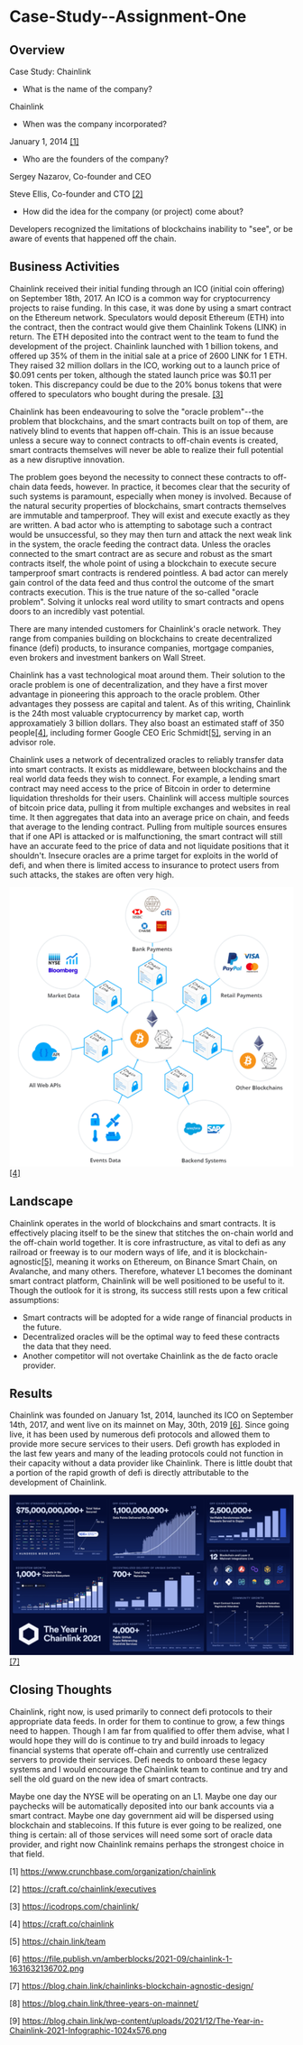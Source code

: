 # Case-Study--Assignment-One

## Overview

Case Study: Chainlink 
* What is the name of the company?

Chainlink

* When was the company incorporated?

January 1, 2014 [[1]](https://www.crunchbase.com/organization/chainlink)

* Who are the founders of the company?

Sergey Nazarov, Co-founder and CEO

Steve Ellis, Co-founder and CTO [[2]](https://craft.co/chainlink/executives)

* How did the idea for the company (or project) come about?


Developers recognized the limitations of blockchains inability to "see", or be aware of events that happened off the chain.

## Business Activities

Chainlink received their initial funding through an ICO (initial coin offering) on September 18th, 2017. An ICO is a common way for cryptocurrency projects to raise funding. In this case, it was done by using a smart contract on the Ethereum network. Speculators would deposit Ethereum (ETH) into the contract, then the contract would give them  Chainlink Tokens (LINK) in return. The ETH deposited into the contract went to the team to fund the development of the project. Chainlink launched with 1 billion tokens, and offered up 35% of them in the initial sale at a price of 2600 LINK for 1 ETH. They raised 32 million dollars in the ICO, working out to a launch price of \$0.091 cents per token, although the stated launch price was \$0.11 per token. This discrepancy could be due to the 20% bonus tokens that were offered to speculators who bought during the presale. [[3]](https://icodrops.com/chainlink/)

Chainlink has been endeavouring to solve the "oracle problem"--the problem that blockchains, and the smart contracts built on top of them, are natively blind to events that happen off-chain. This is an issue because unless a secure way to connect contracts to off-chain events is created, smart contracts themselves will never be able to realize their full potential as a new disruptive innovation. 

The problem goes beyond the necessity to connect these contracts to off-chain data feeds, however. In practice, it becomes clear that the security of such systems is paramount, especially when money is involved. Because of the natural security properties of blockchains, smart contracts themselves are immutable and tamperproof. They will exist and execute exactly as they are written. A bad actor who is attempting to sabotage such a contract would be unsuccessful, so they may then turn and attack the next weak link in the system, the oracle feeding the contract data. 
Unless the oracles connected to the smart contract are as secure and robust as the smart contracts itself, the whole point of using a blockchain to execute secure tamperproof smart contracts is rendered pointless. A bad actor can merely gain control of the data feed and thus control the outcome of the smart contracts execution.
This is the true nature of the so-called "oracle problem". Solving it unlocks real word utility to smart contracts and opens doors to an incredibly vast potential. 


There are many intended customers for Chainlink's oracle network. They range from companies building on blockchains to create decentralized finance (defi) products, to insurance companies, mortgage companies, even brokers and investment bankers on Wall Street. 

Chainlink has a vast technological moat around them. Their solution to the oracle problem is one of decentralization, and they have a first mover advantage in pioneering this approach to the oracle problem. Other advantages they possess are capital and talent. As of this writing, Chainlink is the 24th most valuable cryptocurrency by market cap, worth approxamatiely 3 billion dollars. They also boast an estimated staff of 350 people[[4]](https://craft.co/chainlink), including former Google CEO Eric Schmidt[[5]](https://chain.link/team), serving in an advisor role.

Chainlink uses a network of decentralized oracles to reliably transfer data into smart contracts. It exists as middleware, between blockchains and the real world data feeds they wish to connect.  For example, a lending smart contract may need access to the price of Bitcoin in order to determine liquidation thresholds for their users. Chainlink will access multiple sources of bitcoin price data, pulling it from multiple exchanges and websites in real time. It then aggregates that data into an average price on chain, and feeds that average to the lending contract. Pulling from multiple sources ensures that if one API is attacked or is malfunctioning, the smart contract will still have an accurate feed to the price of data and not liquidate positions that it shouldn't. Insecure oracles are a prime target for exploits in the world of defi, and when there is limited access to insurance to protect users from such attacks, the stakes are often very high. 

![](Images/Chainlink.png)
[[4]](Images/Chainlink.png)

## Landscape

Chainlink operates in the world of blockchains and smart contracts. It is effectively placing itself to be the sinew that stitches the on-chain world and the off-chain world together. It is core infrastructure, as vital to defi as any railroad or freeway is to our modern ways of life, and it is blockchain-agnostic[[5]](https://blog.chain.link/chainlinks-blockchain-agnostic-design/), meaning it works on Ethereum, on Binance Smart Chain, on Avalanche, and many others. Therefore, whatever L1 becomes the dominant smart contract platform, Chainlink will be well positioned to be useful to it. Though the outlook for it is strong, its success still rests upon a few critical assumptions:
* Smart contracts will be adopted for a wide range of financial products in the future.
* Decentralized oracles will be the optimal way to feed these contracts the data that they need.
* Another competitor will not overtake Chainlink as the de facto oracle provider. 


## Results

Chainlink was founded  on January 1st, 2014, launched its ICO on September 14th, 2017, and went live on its mainnet on May, 30th, 2019 [[6]](https://blog.chain.link/three-years-on-mainnet/). Since going live, it has been used by numerous defi protocols and allowed them to provide more secure services to their users. Defi growth has exploded in the last few years and many of the leading protocols could not function in their capacity without a data provider like Chainlink. There is little doubt that a portion of the rapid growth of defi is directly attributable to the development of Chainlink. 

![](Images/ChainlinkResults.png)
[[7]](Images/ChainlinkResults.png)

## Closing Thoughts

Chainlink, right now, is used primarily to connect defi protocols to their appropriate data feeds. In order for them to continue to grow, a few things need to happen. Though I am far from qualified to offer them advise, what I would hope they will do is continue to try and build inroads to legacy financial systems that operate off-chain and currently use centralized servers to provide their services. Defi needs to onboard these legacy systems and I would encourage the Chainlink team to continue and try and sell the old guard on the new idea of smart contracts. 

Maybe one day the NYSE will be operating on an L1. Maybe one day our paychecks will be automatically deposited into our bank accounts via a smart contract. Maybe one day government aid will be dispersed using blockchain and stablecoins. If this future is ever going to be realized, one thing is certain: all of those services will need some sort of oracle data provider, and right now Chainlink remains perhaps the strongest choice in that field. 

[1] https://www.crunchbase.com/organization/chainlink

[2] https://craft.co/chainlink/executives

[3] https://icodrops.com/chainlink/

[4] https://craft.co/chainlink

[5] https://chain.link/team

[6] https://file.publish.vn/amberblocks/2021-09/chainlink-1-1631632136702.png

[7] https://blog.chain.link/chainlinks-blockchain-agnostic-design/

[8] https://blog.chain.link/three-years-on-mainnet/

[9] https://blog.chain.link/wp-content/uploads/2021/12/The-Year-in-Chainlink-2021-Infographic-1024x576.png
